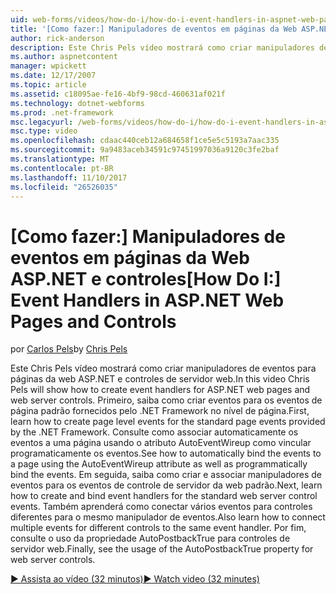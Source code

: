 ```yaml
---
uid: web-forms/videos/how-do-i/how-do-i-event-handlers-in-aspnet-web-pages-and-controls
title: '[Como fazer:] Manipuladores de eventos em páginas da Web ASP.NET e controles | Microsoft Docs'
author: rick-anderson
description: Este Chris Pels vídeo mostrará como criar manipuladores de eventos para páginas da web ASP.NET e controles de servidor web. Primeiro, saiba como criar f de eventos no nível de página...
ms.author: aspnetcontent
manager: wpickett
ms.date: 12/17/2007
ms.topic: article
ms.assetid: c18095ae-fe16-4bf9-98cd-460631af021f
ms.technology: dotnet-webforms
ms.prod: .net-framework
msc.legacyurl: /web-forms/videos/how-do-i/how-do-i-event-handlers-in-aspnet-web-pages-and-controls
msc.type: video
ms.openlocfilehash: cdaac440ceb12a684658f1ce5e5c5193a7aac335
ms.sourcegitcommit: 9a9483aceb34591c97451997036a9120c3fe2baf
ms.translationtype: MT
ms.contentlocale: pt-BR
ms.lasthandoff: 11/10/2017
ms.locfileid: "26526035"
---
```

<a name="how-do-i-event-handlers-in-aspnet-web-pages-and-controls"></a><span data-ttu-id="acf80-104">[Como fazer:] Manipuladores de eventos em páginas da Web ASP.NET e controles</span><span class="sxs-lookup"><span data-stu-id="acf80-104">[How Do I:] Event Handlers in ASP.NET Web Pages and Controls</span></span>
====================
<span data-ttu-id="acf80-105">por [Carlos Pels](https://twitter.com/chrispels)</span><span class="sxs-lookup"><span data-stu-id="acf80-105">by [Chris Pels](https://twitter.com/chrispels)</span></span>

<span data-ttu-id="acf80-106">Este Chris Pels vídeo mostrará como criar manipuladores de eventos para páginas da web ASP.NET e controles de servidor web.</span><span class="sxs-lookup"><span data-stu-id="acf80-106">In this video Chris Pels will show how to create event handlers for ASP.NET web pages and web server controls.</span></span> <span data-ttu-id="acf80-107">Primeiro, saiba como criar eventos para os eventos de página padrão fornecidos pelo .NET Framework no nível de página.</span><span class="sxs-lookup"><span data-stu-id="acf80-107">First, learn how to create page level events for the standard page events provided by the .NET Framework.</span></span> <span data-ttu-id="acf80-108">Consulte como associar automaticamente os eventos a uma página usando o atributo AutoEventWireup como vincular programaticamente os eventos.</span><span class="sxs-lookup"><span data-stu-id="acf80-108">See how to automatically bind the events to a page using the AutoEventWireup attribute as well as programmatically bind the events.</span></span> <span data-ttu-id="acf80-109">Em seguida, saiba como criar e associar manipuladores de eventos para os eventos de controle de servidor da web padrão.</span><span class="sxs-lookup"><span data-stu-id="acf80-109">Next, learn how to create and bind event handlers for the standard web server control events.</span></span> <span data-ttu-id="acf80-110">Também aprenderá como conectar vários eventos para controles diferentes para o mesmo manipulador de eventos.</span><span class="sxs-lookup"><span data-stu-id="acf80-110">Also learn how to connect multiple events for different controls to the same event handler.</span></span> <span data-ttu-id="acf80-111">Por fim, consulte o uso da propriedade AutoPostbackTrue para controles de servidor web.</span><span class="sxs-lookup"><span data-stu-id="acf80-111">Finally, see the usage of the AutoPostbackTrue property for web server controls.</span></span>

[<span data-ttu-id="acf80-112">&#9654; Assista ao vídeo (32 minutos)</span><span class="sxs-lookup"><span data-stu-id="acf80-112">&#9654; Watch video (32 minutes)</span></span>](https://channel9.msdn.com/Blogs/ASP-NET-Site-Videos/how-do-i-event-handlers-in-aspnet-web-pages-and-controls)
